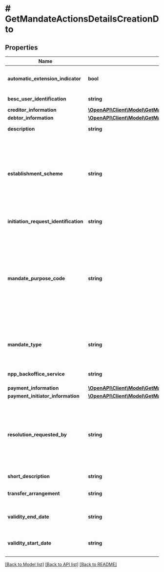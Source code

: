 # # GetMandateActionsDetailsCreationDto

## Properties

Name | Type | Description | Notes
------------ | ------------- | ------------- | -------------
**automatic_extension_indicator** | **bool** | Automatic renewal of a mandate arrangement at the end of the defined period (period start through period end). |
**besc_user_identification** | **string** | BECS user ID related to migrated DDR mandate. | [optional]
**creditor_information** | [**\OpenAPI\Client\Model\GetMandateActionsDetailsCreationCreditorInformationDto**](GetMandateActionsDetailsCreationCreditorInformationDto.md) |  | [optional]
**debtor_information** | [**\OpenAPI\Client\Model\GetMandateActionsDetailsCreationDebtorInformationDto**](GetMandateActionsDetailsCreationDebtorInformationDto.md) |  |
**description** | **string** | Reason for the mandate setup as narrative text. | [optional]
**establishment_scheme** | **string** | Identifies the arrangement (unilateral or bilateral) and party that established the mandate. * **AUTHORISED_PAYMENT_MANDATE**: Established bilaterally as Authorised Payment Mandate. * **MIGRATED_BY_CREDITOR**: Established by migration from legacy service by Creditor. * **UNILATERAL_BY_DEBTOR**: UnilateralByDebtor - Established unilaterally by Debtor. |
**initiation_request_identification** | **string** | Identification for the mandate request, as originally assigned by the initiating party. |
**mandate_purpose_code** | **string** | Specifies the high level purpose of the mandate based on a set of pre-defined categories. * **MORTGAGE**: Mortgage Payments * **UTILITY**: Utility Payments * **LOAN**: Loan Payments * **DEPENDANT**: Dependant Support Payments * **GAMBLING**: Gambling Payments * **RETAIL**: Retail Payments * **SALARY**: Salary Payments * **PERSONAL**: Personal Payment * **GOVERNMENT**: Government Payments * **PENSION**: Pension Payments * **TAX**: Tax Payments * **OTHER**: Other Service Payments | [optional]
**mandate_type** | **string** | Identifies the type of mandate. * **DIRECT_DEBIT**: Mandate type relates to Direct Debit payment instrument. * **STANDING_ORDER**: Mandate type relates to Standing Order payment instrument. |
**npp_backoffice_service** | **string** | Specifies a NPP backoffice service identification under which the mandate resides. | [optional]
**payment_information** | [**\OpenAPI\Client\Model\GetMandateActionsDetailsCreationPaymentInformationDto**](GetMandateActionsDetailsCreationPaymentInformationDto.md) |  |
**payment_initiator_information** | [**\OpenAPI\Client\Model\GetMandateActionsDetailsCreationPaymentInitiatorInformationDto**](GetMandateActionsDetailsCreationPaymentInitiatorInformationDto.md) |  |
**resolution_requested_by** | **string** | Optional time used to indicate by when resolution of a bilateral action is requested from the other party to the mandate. It will be ignored if the resulting amendment action is not bilateral. For bilateral amendments, it will be provided in any notification sent to the counterparty. This time is for informational purposes only and does not affect the expiry time imposed by the MMS. | [optional]
**short_description** | **string** | Short description of the reason for mandate setup as narrative text. | [optional]
**transfer_arrangement** | **string** | Indication of future transfer date, conditions of sale and requirement to hold funds. | [optional]
**validity_end_date** | **string** | End date of the validity of the mandate. If specified, the mandate is valid until 23:59:59.999 Australia Sydney time on this date. | [optional]
**validity_start_date** | **string** | Start date of the validity of the mandate. The mandate is valid as of 00:00:00.000 Australia Sydney time on this date. |

[[Back to Model list]](../../README.md#models) [[Back to API list]](../../README.md#endpoints) [[Back to README]](../../README.md)
